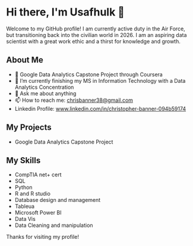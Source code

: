 # Hi there, I'm Usafhulk 👋

Welcome to my GitHub profile! I am currently active duty in the Air Force, but transitioning back into the civilian world in 2026. I am an aspiring data scientist with a great work ethic and a thirst for knowledge and growth.


## About Me
- 🔭 Google Data Analytics Capstone Project through Coursera
- 🌱 I’m currently finishing my MS in Information Technology with a Data Analytics Concentration
- 💬 Ask me about anything
- 📫 How to reach me: chrisbanner38@gmail.com
- Linkedin Profile: www.linkedin.com/in/christopher-banner-094b59174

## My Projects
- Google Data Analytics Capstone Project

## My Skills
- CompTIA net+ cert
- SQL
- Python
- R and R studio
- Database design and management
- Tableua
- Microsoft Power BI
- Data Vis
- Data Cleaning and manipulation
  

Thanks for visiting my profile!
